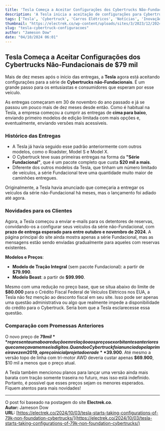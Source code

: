 ```yaml
---
title: 'Tesla Começa a Aceitar Configurações dos Cybertrucks Não-Fundacionais de $79 mil'
description: 'A Tesla inicia a aceitação de configurações para Cybertrucks não-fundacionais após mais de dez meses das primeiras entregas, marcando uma nova fase na produção do icônico veículo elétrico.'
tags: ['Tesla', 'Cybertruck', 'Carros Elétricos', 'Notícias', 'Inovação']
thumbnail: "https://electrek.co/wp-content/uploads/sites/3/2023/12/2024-Tesla-prices-Cybertruck.jpg?quality=82&strip=all&w=1400"
slug: "tesla-cybertruck-configuracoes"
author: "Jameson Dow"
date: "04/10/2024 06:01"
---
```


## Tesla Começa a Aceitar Configurações dos Cybertrucks Não-Fundacionais de $79 mil

Mais de dez meses após o início das entregas, a **Tesla** agora está aceitando configurações para a série de **Cybertrucks não-Fundacionais**. É um grande passo para os entusiastas e consumidores que esperam por esse veículo.

As entregas começaram em 30 de novembro do ano passado e já se passou um pouco mais de dez meses desde então. Como é habitual na Tesla, a empresa começou a cumprir as entregas de **cima para baixo**, enviando primeiro modelos de edição limitada com mais opções e, eventualmente, enviando versões mais acessíveis.

### Histórico das Entregas
- A Tesla já havia seguido esse padrão anteriormente com outros modelos, como o Roadster, Model S e Model X.
- O Cybertruck teve suas primeiras entregas na forma da **"Série Fundacional"**, que é um pacote completo que custa **$20 mil a mais**.
- Diferente dos outros modelos da Tesla, que tinham um número limitado de veículos, a série Fundacional teve uma quantidade muito maior de caminhões entregues.

Originalmente, a Tesla havia anunciado que começaria a entregar os veículos da série não-Fundacional há meses, mas o lançamento foi adiado até agora.

### Novidades para os Clientes
Agora, a Tesla começou a enviar e-mails para os detentores de reservas,
convidando-os a configurar seus veículos da série não-Fundacional, com **prazo de entrega esperado para entre outubro e novembro de 2024**. A página principal do site ainda mostra apenas a série Fundacional, mas as mensagens estão sendo enviadas gradualmente para aqueles com reservas existentes.

**Modelos e Preços**:
- **Modelo de Tração Integral** (sem pacote Fundacional): a partir de **$79.990**.
- **Modelo Beast**: a partir de **$99.990**.

Mesmo com uma redução no preço base, que se situa abaixo do limite de **$80.000** para o Crédito Fiscal Federal de Veículos Elétricos nos EUA, a Tesla não fez menção ao desconto fiscal em seu site. Isso pode ser apenas uma questão administrativa ou algo que realmente impede a disponibilidade do crédito para o Cybertruck. Seria bom que a Tesla esclarecesse essa questão.

### Comparação com Promessas Anteriores
O novo preço de **$79 mil** representa uma boa redução em relação aos preços exorbitantes anteriores que começavam em seis dígitos. Quando o Cybertruck foi anunciado pela primeira vez em 2019, o preço inicial projetado era de **$39.900**. Até mesmo a versão topo de linha com tri-motor AWD deveria custar apenas **$69.900**, $10 mil a menos que o preço atual.

A Tesla também mencionou planos para lançar uma versão ainda mais barata com tração somente traseira no futuro, mas isso está indefinido. Portanto, é possível que esses preços sejam os menores esperados. Fiquem atentos para mais novidades!

---

O post foi baseado na postagem do site **Electrek.co**.  
**Autor:** Jameson Dow  
**URL:** [https://electrek.co/2024/10/03/tesla-starts-taking-configurations-of-79k-non-foundation-cybertrucks/](https://electrek.co/2024/10/03/tesla-starts-taking-configurations-of-79k-non-foundation-cybertrucks/)